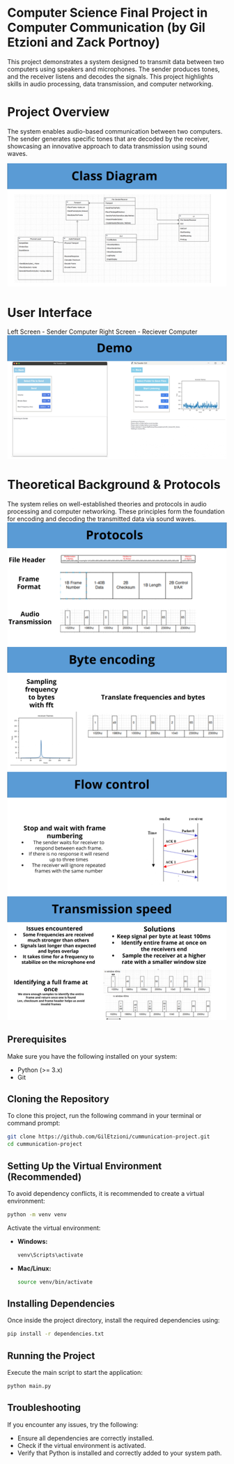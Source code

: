 # Computer Science Final Project in Computer Communication (by Gil Etzioni and Zack Portnoy)

This project demonstrates a system designed to transmit data between two computers using speakers and microphones. The sender produces tones, and the receiver listens and decodes the signals. This project highlights skills in audio processing, data transmission, and computer networking.

# Project Overview
The system enables audio-based communication between two computers. The sender generates specific tones that are decoded by the receiver, showcasing an innovative approach to data transmission using sound waves.


![image_alt](https://github.com/GilEtzioni/cummunication-project/blob/main/description/3-classDiagram.jpg?raw=true)
# User Interface
Left Screen - Sender Computer
Right Screen - Reciever Computer
![image_alt](https://github.com/GilEtzioni/cummunication-project/blob/main/description/2-demo.jpg?raw=true)
# Theoretical Background & Protocols
The system relies on well-established theories and protocols in audio processing and computer networking. These principles form the foundation for encoding and decoding the transmitted data via sound waves.
![image_alt](https://github.com/GilEtzioni/cummunication-project/blob/main/description/4-theoretic.jpg?raw=true)
![image_alt](https://github.com/GilEtzioni/cummunication-project/blob/main/description/5-theoretic.jpg?raw=true)
![image_alt](https://github.com/GilEtzioni/cummunication-project/blob/main/description/6-theoretic.jpg?raw=true)
![image_alt](https://github.com/GilEtzioni/cummunication-project/blob/main/description/7-theoretic.jpg?raw=true)


## Prerequisites

Make sure you have the following installed on your system:

- Python (>= 3.x)
- Git

## Cloning the Repository

To clone this project, run the following command in your terminal or command prompt:

```sh
git clone https://github.com/GilEtzioni/cummunication-project.git
cd cummunication-project
```

## Setting Up the Virtual Environment (Recommended)

To avoid dependency conflicts, it is recommended to create a virtual environment:

```sh
python -m venv venv
```

Activate the virtual environment:

- **Windows:**
  ```sh
  venv\Scripts\activate
  ```
- **Mac/Linux:**
  ```sh
  source venv/bin/activate
  ```

## Installing Dependencies

Once inside the project directory, install the required dependencies using:

```sh
pip install -r dependencies.txt
```

## Running the Project

Execute the main script to start the application:

```sh
python main.py
```

## Troubleshooting

If you encounter any issues, try the following:

- Ensure all dependencies are correctly installed.
- Check if the virtual environment is activated.
- Verify that Python is installed and correctly added to your system path.
